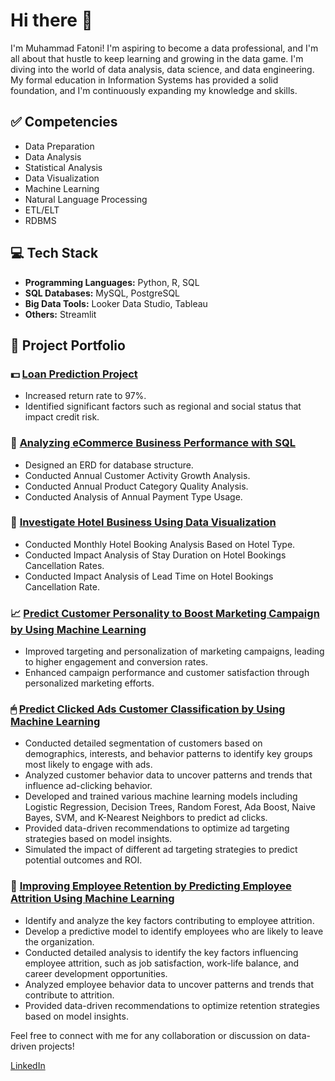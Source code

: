 # Hi there 👋

I'm Muhammad Fatoni! I'm aspiring to become a data professional, and I'm all about that hustle to keep learning and growing in the data game. I'm diving into the world of data analysis, data science, and data engineering. My formal education in Information Systems has provided a solid foundation, and I'm continuously expanding my knowledge and skills.

## ✅ Competencies
- Data Preparation
- Data Analysis
- Statistical Analysis
- Data Visualization
- Machine Learning
- Natural Language Processing
- ETL/ELT
- RDBMS

## 💻 Tech Stack
- **Programming Languages:** Python, R, SQL
- **SQL Databases:** MySQL, PostgreSQL
- **Big Data Tools:** Looker Data Studio, Tableau
- **Others:** Streamlit

## 📂 Project Portfolio
### 💵 [Loan Prediction Project](https://github.com/M-Fatoni/LoanPrediction)
- Increased return rate to 97%.
- Identified significant factors such as regional and social status that impact credit risk.

### 🛒 [Analyzing eCommerce Business Performance with SQL](https://github.com/M-Fatoni/Mini-Project---Analyzing-eCommerce-Business-Performance-with-SQL)
- Designed an ERD for database structure.
- Conducted Annual Customer Activity Growth Analysis.
- Conducted Annual Product Category Quality Analysis.
- Conducted Analysis of Annual Payment Type Usage.

### 🏨 [Investigate Hotel Business Using Data Visualization](https://github.com/M-Fatoni/Mini-Project-Investigate-Business-Hotel-using-Data-Visualization)
- Conducted Monthly Hotel Booking Analysis Based on Hotel Type.
- Conducted Impact Analysis of Stay Duration on Hotel Bookings Cancellation Rates.
- Conducted Impact Analysis of Lead Time on Hotel Bookings Cancellation Rate.

### 📈 [Predict Customer Personality to Boost Marketing Campaign by Using Machine Learning](https://github.com/M-Fatoni/Predict-Customer-Personality-to-boost-marketing-campaign-by-using-Machine-Learning)
- Improved targeting and personalization of marketing campaigns, leading to higher engagement and conversion rates.
- Enhanced campaign performance and customer satisfaction through personalized marketing efforts.

### 🖱 [Predict Clicked Ads Customer Classification by Using Machine Learning](https://github.com/M-Fatoni/Predict-Clicked-Ads-Customer-Classification-by-using-Machine-Learning)
- Conducted detailed segmentation of customers based on demographics, interests, and behavior patterns to identify key groups most likely to engage with ads.
- Analyzed customer behavior data to uncover patterns and trends that influence ad-clicking behavior.
- Developed and trained various machine learning models including Logistic Regression, Decision Trees, Random Forest, Ada Boost, Naive Bayes, SVM, and K-Nearest Neighbors to predict ad clicks.
- Provided data-driven recommendations to optimize ad targeting strategies based on model insights.
- Simulated the impact of different ad targeting strategies to predict potential outcomes and ROI.

### 🙂 [Improving Employee Retention by Predicting Employee Attrition Using Machine Learning ](https://github.com/M-Fatoni/Improving-Employee-Retention-by-Predicting-Employee-Attrition-Using-Machine-Learning)
- Identify and analyze the key factors contributing to employee attrition.
- Develop a predictive model to identify employees who are likely to leave the organization.
- Conducted detailed analysis to identify the key factors influencing employee attrition, such as job satisfaction, work-life balance, and career development opportunities.
- Analyzed employee behavior data to uncover patterns and trends that contribute to attrition.
-  Provided data-driven recommendations to optimize retention strategies based on model insights.
    
Feel free to connect with me for any collaboration or discussion on data-driven projects! 

[LinkedIn](https://www.linkedin.com/in/muhammad-fatoni-mfatoni/)

